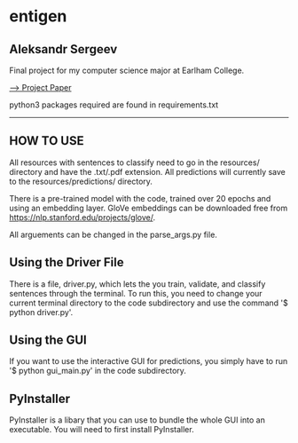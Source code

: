 # entigen
## Aleksandr Sergeev
Final project for my computer science major at Earlham College.

[ --> Project Paper](https://portfolios.cs.earlham.edu/wp-content/uploads/2020/05/Project_Paper__Final.pdf)</br>

python3 packages required are found in requirements.txt

----------
HOW TO USE
----------
All resources with sentences to classify need to go in the resources/ directory and have the .txt/.pdf extension.
All predictions will currently save to the resources/predictions/ directory.

There is a pre-trained model with the code, trained over 20 epochs and using an embedding layer. GloVe embeddings can be downloaded free from https://nlp.stanford.edu/projects/glove/.

All arguements can be changed in the parse_args.py file.


## Using the Driver File

 There is a file, driver.py, which lets the you train, validate, and classify sentences through the terminal. To run this, you need to change your current terminal directory to the code subdirectory and use the command '$ python driver.py'.

## Using the GUI

 If you want to use the interactive GUI for predictions, you simply have to run '$ python gui_main.py' in the code subdirectory.

## PyInstaller

 PyInstaller is a libary that you can use to bundle the whole GUI into an executable. You will need to first install PyInstaller.
